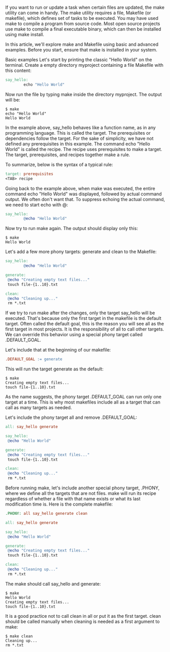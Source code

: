 
If you want to run or update a task when certain files are updated, the make utility can come in handy. The make utility requires a file, Makefile (or makefile), which defines set of tasks to be executed. You may have used make to compile a program from source code. Most open source projects use make to compile a final executable binary, which can then be installed using make install.

In this article, we'll explore make and Makefile using basic and advanced examples. Before you start, ensure that make is installed in your system.

Basic examples
Let's start by printing the classic "Hello World" on the terminal. Create a empty directory myproject containing a file Makefile with this content:

```Makefile
say_hello:
        echo "Hello World"
```

Now run the file by typing make inside the directory myproject. The output will be:

```output
$ make
echo "Hello World"
Hello World
```

In the example above, say_hello behaves like a function name, as in any programming language. This is called the target. The prerequisites or dependencies follow the target. For the sake of simplicity, we have not defined any prerequisites in this example. The command echo "Hello World" is called the recipe. The recipe uses prerequisites to make a target. The target, prerequisites, and recipes together make a rule.

To summarize, below is the syntax of a typical rule:

```Makefile
target: prerequisites
<TAB> recipe
```

Going back to the example above, when make was executed, the entire command echo "Hello World" was displayed, followed by actual command output. We often don't want that. To suppress echoing the actual command, we need to start echo with @:

```Makefile
say_hello:
        @echo "Hello World"
```

Now try to run make again. The output should display only this:

```output
$ make
Hello World
```

Let's add a few more phony targets: generate and clean to the Makefile:

```Makefile
say_hello:
        @echo "Hello World"

generate:
 @echo "Creating empty text files..."
 touch file-{1..10}.txt

clean:
 @echo "Cleaning up..."
 rm *.txt
```

If we try to run make after the changes, only the target say_hello will be executed. That's because only the first target in the makefile is the default target. Often called the default goal, this is the reason you will see all as the first target in most projects. It is the responsibility of all to call other targets. We can override this behavior using a special phony target called .DEFAULT_GOAL.

Let's include that at the beginning of our makefile:

```Makefile
.DEFAULT_GOAL := generate
```

This will run the target generate as the default:

```output
$ make
Creating empty text files...
touch file-{1..10}.txt
```

As the name suggests, the phony target .DEFAULT_GOAL can run only one target at a time. This is why most makefiles include all as a target that can call as many targets as needed.

Let's include the phony target all and remove .DEFAULT_GOAL:

```Makefile
all: say_hello generate

say_hello:
 @echo "Hello World"

generate:
 @echo "Creating empty text files..."
 touch file-{1..10}.txt

clean:
 @echo "Cleaning up..."
 rm *.txt
```

Before running make, let's include another special phony target, .PHONY, where we define all the targets that are not files. make will run its recipe regardless of whether a file with that name exists or what its last modification time is. Here is the complete makefile:

```Makefile
.PHONY: all say_hello generate clean

all: say_hello generate

say_hello:
 @echo "Hello World"

generate:
 @echo "Creating empty text files..."
 touch file-{1..10}.txt

clean:
 @echo "Cleaning up..."
 rm *.txt
```

The make should call say_hello and generate:

```output
$ make
Hello World
Creating empty text files...
touch file-{1..10}.txt
```

It is a good practice not to call clean in all or put it as the first target. clean should be called manually when cleaning is needed as a first argument to make:

```output
$ make clean
Cleaning up...
rm *.txt
```
